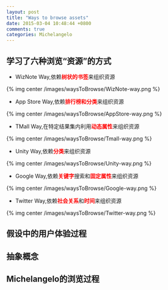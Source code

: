 ```yaml
---
layout: post
title: "Ways to browse assets"
date: 2015-03-04 10:48:44 +0800
comments: true
categories: Michelangelo
---
```


## 学习了六种浏览“资源”的方式

* WizNote Way,依赖<font color='red'>**树状的书签**</font>来组织资源

{% img center /images/waysToBrowse/WizNote-way.png %}


* App Store Way,依赖<font color='red'>**排行榜和分类**</font>来组织资源
	
{% img center /images/waysToBrowse/AppStore-way.png %}

* TMall Way,在特定结果集内利用<font color='red'>**动态属性**</font>来组织资源
	
{% img center /images/waysToBrowse/Tmall-way.png %}

* Unity Way,依赖<font color='red'>**分类**</font>来组织资源
		
{% img center /images/waysToBrowse/Unity-way.png %}

* Google Way,依赖<font color='red'>**关键字**</font>搜索和<font color='red'>**固定属性**</font>来组织资源

{% img center /images/waysToBrowse/Google-way.png %}

* Twitter Way,依赖<font color='red'>**社会关系**</font>和<font color='red'>**时间**</font>来组织资源
	
{% img center /images/waysToBrowse/Twitter-way.png %}

## 假设中的用户体验过程

## 抽象概念

## Michelangelo的浏览过程




